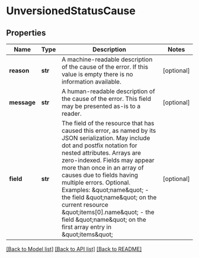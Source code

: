 # UnversionedStatusCause

## Properties
Name | Type | Description | Notes
------------ | ------------- | ------------- | -------------
**reason** | **str** | A machine-readable description of the cause of the error. If this value is empty there is no information available. | [optional] 
**message** | **str** | A human-readable description of the cause of the error.  This field may be presented as-is to a reader. | [optional] 
**field** | **str** | The field of the resource that has caused this error, as named by its JSON serialization. May include dot and postfix notation for nested attributes. Arrays are zero-indexed.  Fields may appear more than once in an array of causes due to fields having multiple errors. Optional.  Examples:   \&quot;name\&quot; - the field \&quot;name\&quot; on the current resource   \&quot;items[0].name\&quot; - the field \&quot;name\&quot; on the first array entry in \&quot;items\&quot; | [optional] 

[[Back to Model list]](../README.md#documentation-for-models) [[Back to API list]](../README.md#documentation-for-api-endpoints) [[Back to README]](../README.md)


